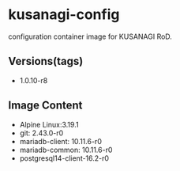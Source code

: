 # kusanagi-config

configuration container image for KUSANAGI RoD.

## Versions(tags)
- 1.0.10-r8

## Image Content
- Alpine Linux:3.19.1
- git: 2.43.0-r0
- mariadb-client: 10.11.6-r0
- mariadb-common: 10.11.6-r0
- postgresql14-client-16.2-r0

